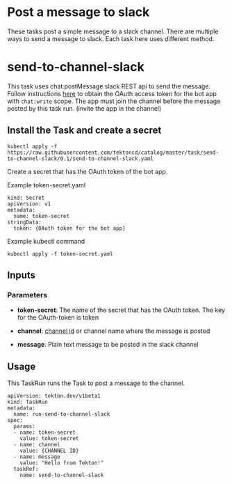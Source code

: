 # Post a message to slack

These tasks post a simple message to a slack channel.  There are multiple ways to send
a message to slack. Each task here uses different method.


# send-to-channel-slack

This task uses chat.postMessage slack REST api to send the message.
Follow instructions [here](https://api.slack.com/messaging/sending) to obtain the OAuth access token for the bot app with `chat:write` scope.
The app must join the channel before the message posted by this task run. (invite the app in the channel)

## Install the Task and create a secret

```
kubectl apply -f https://raw.githubusercontent.com/tektoncd/catalog/master/task/send-to-channel-slack/0.1/send-to-channel-slack.yaml
```

Create a secret that has the OAuth token of the bot app.

Example token-secret.yaml
```
kind: Secret
apiVersion: v1
metadata:
  name: token-secret
stringData:
  token: {OAuth token for the bot app}
```

Example kubectl command
```
kubectl apply -f token-secret.yaml
```

## Inputs

### Parameters

* **token-secret**: The name of the secret that has the OAuth token.  The key for the OAuth-token is token

* **channel**: [channel id](https://api.slack.com/messaging/retrieving#finding_conversation) or channel name where the message is posted

* **message**: Plain text message to be posted in the slack channel

## Usage

This TaskRun runs the Task to post a message to the channel.

```
apiVersion: tekton.dev/v1beta1
kind: TaskRun
metadata:
  name: run-send-to-channel-slack
spec:
  params:
  - name: token-secret
    value: token-secret
  - name: channel
    value: {CHANNEL ID}
  - name: message
    value: "Hello from Tekton!"
  taskRef:
    name: send-to-channel-slack
```
